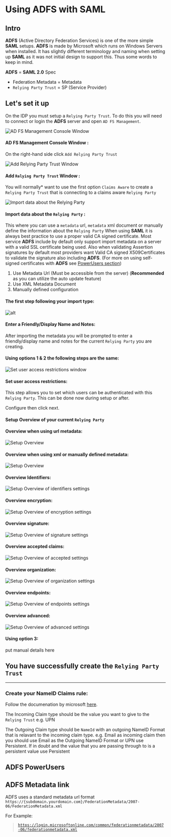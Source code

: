 # Using ADFS with SAML

## Intro
**ADFS** (Active Directory Federation Services) is one of the more simple **SAML** setups.
**ADFS** is made by Microsoft which runs on Windows Servers when installed.
It has slightly different terminology and naming when setting up **SAML** as it was not initial design to support this.
Thus some words to keep in mind.

**ADFS** = **SAML 2.0** Spec
- Federation Metadata = Metadata
- `Relying Party Trust` = SP (Service Provider)


## Let's set it up

On the IDP you must setup a `Relying Party Trust`.
To do this you will need to connect or login the **ADFS** server and open `AD FS Management`.

![AD FS Management Console Window](./images/ADFS_management_console.jpg)
#### AD FS Management Console Window :

On the right-hand side click `Add Relying Party Trust`

![Add Relying Party Trust Window](./images/ADFS_create_rpt_1.jpg)
#### Add `Relying Party Trust` Window :
You will normally* want to use the first option `Claims Aware` to create a `Relying Party Trust` that is connecting to a claims aware `Relying Party`


![Import data about the `Relying Party`](./images/ADFS_create_rpt_claims_aware_2.jpg)
#### Import data about the `Relying Party` :

This where you can use a `metadata` url, `metadata` xml document or manually define the information about the `Relying Party`
When using **SAML** it is always best practice to use a proper valid CA signed certificate.
Most service **ADFS** include by default only support import metadata on a server with a valid SSL certificate being used.
Also when validating Assertion signatures by default most providers want Valid CA signed X509Certificates to validate the signature also including **ADFS**.
(For more on using self-signed certificates with **ADFS** see [PowerUsers section](#adfs-power-users))

1. Use Metadata Url (Must be accessible from the server) (**Recommended** as you can utilize the auto update feature)
2. Use XML Metadata Document
3. Manually defined configuration

#### The first step following your import type:
![alt](./images/ADFS_create_rpt_claims_aware_3_set_display_name.jpg)
#### Enter a Friendly/Display Name and Notes:
After importing the metadata you will be prompted to enter a
friendly/display name and notes for the current `Relying Party` you are creating.


#### Using options 1 & 2 the following steps are the same:

![Set user access restrictions window](./images/ADFS_create_rpt_claims_aware_4_user_access_restriction.jpg)

#### Set user access restrictions:

This step allows you to set which users can be authenticated with this `Relying Party`.
This can be done now during setup or after.

Configure then click next.

#### Setup Overview of your current `Relying Party`
#### Overview when using url metadata:
![Setup Overview](./images/ADFS_create_rpt_claims_aware_5_url_overview.jpg)

#### Overview when using xml or manually defined metadata:
![Setup Overview](./images/ADFS_create_rpt_claims_aware_5_xml_overview.jpg)


#### Overview Identifiers:
![Setup Overview of identifiers settings](./images/ADFS_create_rpt_claims_aware_6_overview_identifiers.jpg)

#### Overview encryption:
![Setup Overview of encryption settings](./images/ADFS_create_rpt_claims_aware_7_overview_encryption.jpg)

#### Overview signature:
![Setup Overview of signature settings](./images/ADFS_create_rpt_claims_aware_8_overview_signature.jpg)

#### Overview accepted claims:
![Setup Overview of accepted settings](./images/ADFS_create_rpt_claims_aware_9_overview_accepted_claims.jpg)

#### Overview organization:
![Setup Overview of organization settings](./images/ADFS_create_rpt_claims_aware_10_overview_organization.jpg)

#### Overview endpoints:
![Setup Overview of endpoints settings](./images/ADFS_create_rpt_claims_aware_11_overview_endpoints.jpg)

#### Overview advanced:
![Setup Overview of advanced settings](./images/ADFS_create_rpt_claims_aware_12_overview_advanced_sig_alg.jpg)


#### Using option 3:

put manual details here

## You have successfully create the `Relying Party Trust`
---

### Create your **NameID** Claims rule:

Follow the documenation by microsoft [here](https://docs.microsoft.com/en-us/windows-server/identity/ad-fs/operations/create-a-rule-to-transform-an-incoming-claim).

The Incoming Claim type should be the value you want to give to the `Relying Trust` e.g. UPN

The Outgoing Claim type should be `NameId` with an outgoing NameID Format that is relavant to the incoming claim type.
e.g. Email as incoming claim then you should use Email as the Outgoing NameID Format
or UPN use Persistent. If in doubt and the value that you are passing through to is a persistent value use Persistent




## <a name="adfs-power-users"></a> **ADFS** PowerUsers

## ADFS Metadata link
ADFS uses a standard metadata url format `https://{subdomain.yourdomain.com}/FederationMetadata/2007-06/FederationMetadata.xml`

For Example:
>[```https://login.microsoftonline.com/common/federationmetadata/2007-06/federationmetadata.xml```](https://login.microsoftonline.com/common/federationmetadata/2007-06/federationmetadata.xml)


